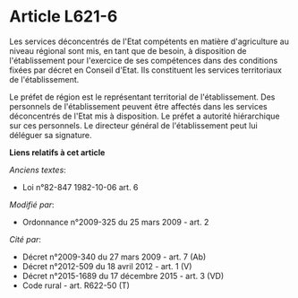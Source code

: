 # Article L621-6

Les services déconcentrés de l'Etat compétents en matière d'agriculture au niveau régional sont mis, en tant que de besoin, à
disposition de l'établissement pour l'exercice de ses compétences dans des conditions fixées par décret en Conseil d'Etat.
Ils constituent les services territoriaux de l'établissement. 

Le préfet de région est le représentant territorial de l'établissement. Des personnels de l'établissement peuvent être
affectés dans les services déconcentrés de l'Etat mis à disposition. Le préfet a autorité hiérarchique sur ces personnels. Le
directeur général de l'établissement peut lui déléguer sa signature.

**Liens relatifs à cet article**

_Anciens textes_:

  - Loi n°82-847 1982-10-06 art. 6

_Modifié par_:

  - Ordonnance n°2009-325 du 25 mars 2009 - art. 2

_Cité par_:

  - Décret n°2009-340 du 27 mars 2009 - art. 7 (Ab)
  - Décret n°2012-509 du 18 avril 2012 - art. 1 (V)
  - Décret n°2015-1689 du 17 décembre 2015 - art. 3 (VD)
  - Code rural - art. R622-50 (T)
